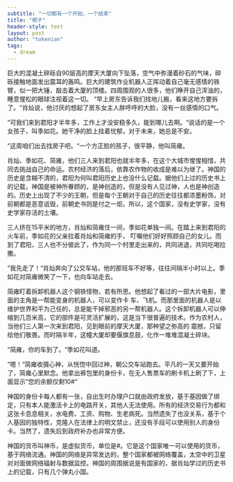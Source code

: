 ```yaml
---
subtitle: "一切都有一个开始，一个结束"
title: "楔子"
header-style: text
layout: post
author: "tokenian"
tags:
  - dream
---
```


巨大的混凝土碎砾自90层高的摩天大厦向下坠落，空气中弥漫着砂石的气味，碎砾接触地面发出震耳的轰鸣。巨大的建筑作业机器人正挥动着自己毫无感情的铁臂，似一把大锤，敲击着大厦的顶楼。四周围观的人很多，他们睁开自己浑浊的，睡意惺松的眼球注视着这一切。
“早上房东告诉我们找地儿搬，看来这地方要拆了。“肖灿说，他讨厌的想起了房东女主人胖呼呼的大脸，没有一丝感情的口气。
  
“可我们来到君阳才半年多，工作上才没安稳多久，能到哪儿去啊。“说话的是一个女孩子，叫季如花。她干净的脸上挂着忧郁，对于未来，她总是不安。
  
“这周咱们出去找房子吧。“一个方正脸的孩子，很平静，他叫简雍。
  
肖灿、季如花、简雍，他们三人来到君阳也就半年多，在这个大城市惺惺相惜，共同去挑战自己的命运。农村经济的落后，依靠农作物的收成是难以为继了。神国的历史是含糊不清的，君阳为何叫君阳历史上也没什么记载。据他们上过的历史书上的记载，神国是被神所眷顾的，是神创造的，但是没有人见过神，人也是神创造的。历史上出现了不少的王朝，但是每个王朝对于自己的历史往往都浓墨粉饰，对前朝都是恶意诋毁，前朝史书则是付之一炬。所以，这个国家，没有史学家，没有史学家存活的土壤。

三人挤在15平米的地方，肖灿和简雍住一间，季如花单独一间。在踏上来到君阳的火车前，季如花的父亲拉着肖灿和简雍的手，
叮嘱他们好好照顾自己的女儿。而到了君阳，三人也不分彼此了，作为同一个村里走出来的，共同进退，共同吃喝拉撒。
  
   “我先走了！“肖灿奔向了公交车站，他的那班车不好等，往往间隔半小时以上。季如花对简雍微笑了一下，也向车站走去。

简雍盯着拆卸机器人这个钢铁怪物，若有所思。他想起了看过的一部大片电影，里面的主角是一帮能变身的机器人，可以变作卡
车、飞机。而那里面的机器人是以维护世界和平为己任的，总是能干掉邪恶的另一帮机器人。这个拆卸机器人可以伸缩到几百米高，它的部件是可灵活扩展的，这是当下很普遍的技术。作为农村人，当他们三人第一次来到君阳，见到眼前的摩天大厦，那种望之弥高的
    震撼，只留给他们敬畏。而时隔半年，这幢大厦却要偃旗息鼓，化作一堆堆混凝土碎块。

   “简雍，你的车到了。“季如花叫道。

   “嗯！“简雍收摄心神，从恍惚中回过神，朝公交车站跑去。平凡的一天又要开始了，简雍心里默念。他拿出裤包里的身份卡，在无人售票车的刷卡机上刷了下，上面显示”您的余额仅剩10#“
 
神国的身份卡每人都有一张，自出生时办理户口就由政府发放，基于基因做了绑定，只有本人能激活卡上的电路开关，其他人无法使用。所有的经济交易行为都和这张卡息息相关，水电费、工资、购物、生老病死。当然遗失了也没关系，基于个人基因的独特性，克隆人在法律上的明文禁止，还没有手段可以使用别人的身份卡。当然了，遗失后到政府补办也非常方便。
  
神国的货币叫神币，是虚拟货币，单位是#。它是这个国家唯一可以使用的货币，基于网络流通。神国的网络是异常发达的，整个国家都被网络覆盖，太空中的卫星对对面做网络辐射与数据监控。神国的周围据说是有国家的，据肖灿学过的历史书上的记载，只有几个弹丸小国。